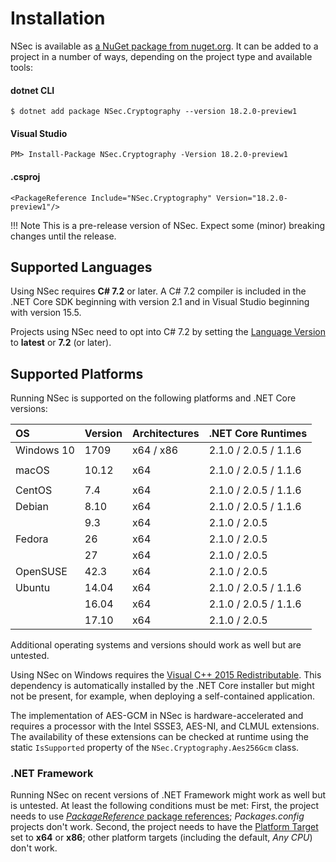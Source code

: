 # Installation

NSec is available as [a NuGet package from
nuget.org](https://www.nuget.org/packages/NSec.Cryptography/18.2.0-preview1). It
can be added to a project in a number of ways, depending on the project type and
available tools:


#### dotnet CLI

    $ dotnet add package NSec.Cryptography --version 18.2.0-preview1


#### Visual Studio

    PM> Install-Package NSec.Cryptography -Version 18.2.0-preview1

#### .csproj

    <PackageReference Include="NSec.Cryptography" Version="18.2.0-preview1"/>

!!! Note
    This is a pre-release version of NSec.
    Expect some (minor) breaking changes until the release.


## Supported Languages

Using NSec requires **C# 7.2** or later. A C# 7.2 compiler is included in the
.NET Core SDK beginning with version 2.1 and in Visual Studio beginning with
version 15.5.

Projects using NSec need to opt into C# 7.2 by setting the [Language
Version](https://docs.microsoft.com/en-us/visualstudio/ide/reference/advanced-build-settings-dialog-box-csharp)
to **latest** or **7.2** (or later).


## Supported Platforms

Running NSec is supported on the following platforms and .NET Core versions:

| OS            | Version  | Architectures | .NET Core Runtimes    |
|:------------- |:-------- |:------------- |:--------------------- |
| Windows 10    | 1709     | x64 / x86     | 2.1.0 / 2.0.5 / 1.1.6 |
|               |          |               |                       |
| macOS         | 10.12    | x64           | 2.1.0 / 2.0.5 / 1.1.6 |
|               |          |               |                       |
| CentOS        | 7.4      | x64           | 2.1.0 / 2.0.5 / 1.1.6 |
| Debian        | 8.10     | x64           | 2.1.0 / 2.0.5 / 1.1.6 |
|               | 9.3      | x64           | 2.1.0 / 2.0.5         |
| Fedora        | 26       | x64           | 2.1.0 / 2.0.5         |
|               | 27       | x64           | 2.1.0 / 2.0.5         |
| OpenSUSE      | 42.3     | x64           | 2.1.0 / 2.0.5         |
| Ubuntu        | 14.04    | x64           | 2.1.0 / 2.0.5 / 1.1.6 |
|               | 16.04    | x64           | 2.1.0 / 2.0.5 / 1.1.6 |
|               | 17.10    | x64           | 2.1.0 / 2.0.5         |

Additional operating systems and versions should work as well but are untested.

Using NSec on Windows requires the [Visual C++ 2015
Redistributable](https://www.microsoft.com/en-us/download/details.aspx?id=53587).
This dependency is automatically installed by the .NET Core installer but might
not be present, for example, when deploying a self-contained application.

The implementation of AES-GCM in NSec is hardware-accelerated and requires a
processor with the Intel SSSE3, AES-NI, and CLMUL extensions. The availability
of these extensions can be checked at runtime using the static `IsSupported`
property of the `NSec.Cryptography.Aes256Gcm` class.


### .NET Framework

Running NSec on recent versions of .NET Framework might work as well but is
untested. At least the following conditions must be met: First, the project
needs to use [*PackageReference* package
references](https://blog.nuget.org/20170316/NuGet-now-fully-integrated-into-MSBuild.html#what-about-other-project-types-that-are-not-net-core);
*Packages.config* projects don't work. Second, the project needs to have the
[Platform
Target](https://docs.microsoft.com/en-us/visualstudio/ide/reference/build-page-project-designer-csharp)
set to **x64** or **x86**; other platform targets (including the default, *Any
CPU*) don't work.
